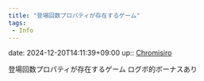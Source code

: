 ```yaml
---
title: "登場回数プロパティが存在するゲーム"
tags:
 - Info
---
```


date: 2024-12-20T14:11:39+09:00
up:: [Chromisiro](../Bar/Novel/Nacaria/Chromisiro.md)

登場回数プロパティが存在するゲーム
ログボ的ボーナスあり